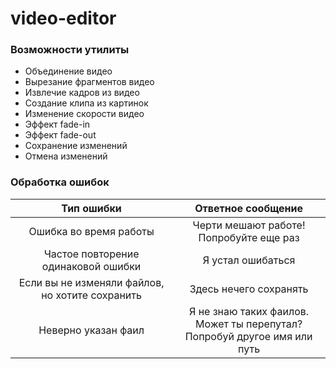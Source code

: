
# video-editor  
### Возможности утилиты 
* Объединение видео   
* Вырезание фрагментов видео 
* Извлечие кадров из видео 
* Создание клипа из картинок 
* Изменение скорости видео 
* Эффект fade-in 
* Эффект fade-out 
* Сохранение изменений 
* Отмена изменений 
### Обработка ошибок

Тип ошибки | Ответное сообщение
:---: | :---:
Ошибка во время работы | Черти мешают работе! <br>Попробуйте еще раз
Частое повторение одинаковой ошибки | Я устал ошибаться
Если вы не изменяли файлов, но хотите сохранить | Здесь нечего сохранять
Неверно указан фаил | Я не знаю таких фаилов. Может ты перепутал?<br> Попробуй другое имя или путь

